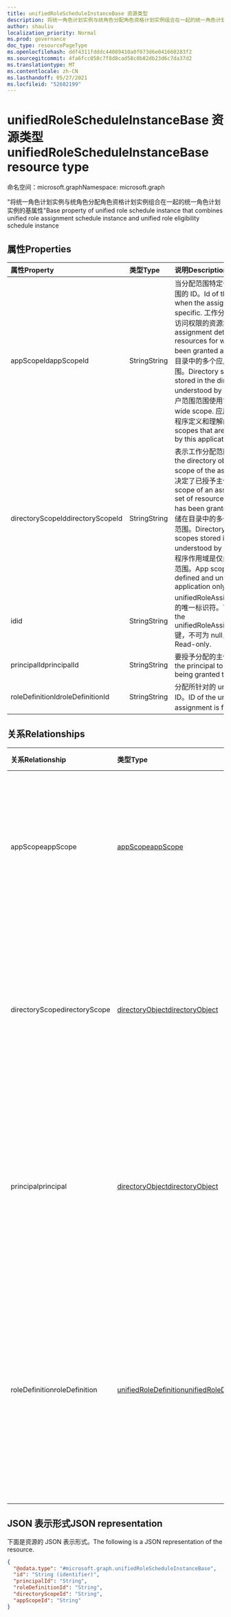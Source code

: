 ```yaml
---
title: unifiedRoleScheduleInstanceBase 资源类型
description: 将统一角色计划实例与统角色分配角色资格计划实例组合在一起的统一角色计划实例的基属性
author: shauliu
localization_priority: Normal
ms.prod: governance
doc_type: resourcePageType
ms.openlocfilehash: ddf4311fdddc44089410a0f073d6e041660283f2
ms.sourcegitcommit: 4fa6fcc058c7f8d8cad58c0b82db23d6c7da37d2
ms.translationtype: MT
ms.contentlocale: zh-CN
ms.lasthandoff: 05/27/2021
ms.locfileid: "52682199"
---
```

# <a name="unifiedrolescheduleinstancebase-resource-type"></a><span data-ttu-id="94a7d-103">unifiedRoleScheduleInstanceBase 资源类型</span><span class="sxs-lookup"><span data-stu-id="94a7d-103">unifiedRoleScheduleInstanceBase resource type</span></span>

<span data-ttu-id="94a7d-104">命名空间：microsoft.graph</span><span class="sxs-lookup"><span data-stu-id="94a7d-104">Namespace: microsoft.graph</span></span>

<span data-ttu-id="94a7d-105">"将统一角色计划实例与统角色分配角色资格计划实例组合在一起的统一角色计划实例的基属性</span><span class="sxs-lookup"><span data-stu-id="94a7d-105">"Base property of unified role schedule instance that combines unified role assignment schedule instance and unified role eligibility schedule instance</span></span>

## <a name="properties"></a><span data-ttu-id="94a7d-106">属性</span><span class="sxs-lookup"><span data-stu-id="94a7d-106">Properties</span></span>
|<span data-ttu-id="94a7d-107">属性</span><span class="sxs-lookup"><span data-stu-id="94a7d-107">Property</span></span>|<span data-ttu-id="94a7d-108">类型</span><span class="sxs-lookup"><span data-stu-id="94a7d-108">Type</span></span>|<span data-ttu-id="94a7d-109">说明</span><span class="sxs-lookup"><span data-stu-id="94a7d-109">Description</span></span>|
|:---|:---|:---|
|<span data-ttu-id="94a7d-110">appScopeId</span><span class="sxs-lookup"><span data-stu-id="94a7d-110">appScopeId</span></span>|<span data-ttu-id="94a7d-111">String</span><span class="sxs-lookup"><span data-stu-id="94a7d-111">String</span></span>|<span data-ttu-id="94a7d-112">当分配范围特定于应用时，特定于应用的范围的 ID。</span><span class="sxs-lookup"><span data-stu-id="94a7d-112">Id of the app specific scope when the assignment scope is app specific.</span></span> <span data-ttu-id="94a7d-113">工作分配的范围决定了已授予主体访问权限的资源集。</span><span class="sxs-lookup"><span data-stu-id="94a7d-113">The scope of an assignment determines the set of resources for which the principal has been granted access.</span></span> <span data-ttu-id="94a7d-114">目录作用域是存储在目录中的多个应用程序可以理解的共享范围。</span><span class="sxs-lookup"><span data-stu-id="94a7d-114">Directory scopes are shared scopes stored in the directory that are understood by multiple applications.</span></span> <span data-ttu-id="94a7d-115">对租户范围范围使用"/"。</span><span class="sxs-lookup"><span data-stu-id="94a7d-115">Use "/" for tenant-wide scope.</span></span> <span data-ttu-id="94a7d-116">应用程序作用域是仅由此应用程序定义和理解的范围。</span><span class="sxs-lookup"><span data-stu-id="94a7d-116">App scopes are scopes that are defined and understood by this application only.</span></span>|
|<span data-ttu-id="94a7d-117">directoryScopeId</span><span class="sxs-lookup"><span data-stu-id="94a7d-117">directoryScopeId</span></span>|<span data-ttu-id="94a7d-118">String</span><span class="sxs-lookup"><span data-stu-id="94a7d-118">String</span></span>|<span data-ttu-id="94a7d-119">表示工作分配范围的目录对象的 ID。</span><span class="sxs-lookup"><span data-stu-id="94a7d-119">Id of the directory object representing the scope of the assignment.</span></span> <span data-ttu-id="94a7d-120">工作分配的范围决定了已授予主体访问权限的资源集。</span><span class="sxs-lookup"><span data-stu-id="94a7d-120">The scope of an assignment determines the set of resources for which the principal has been granted access.</span></span> <span data-ttu-id="94a7d-121">目录作用域是存储在目录中的多个应用程序可以理解的共享范围。</span><span class="sxs-lookup"><span data-stu-id="94a7d-121">Directory scopes are shared scopes stored in the directory that are understood by multiple applications.</span></span> <span data-ttu-id="94a7d-122">应用程序作用域是仅由此应用程序定义和理解的范围。</span><span class="sxs-lookup"><span data-stu-id="94a7d-122">App scopes are scopes that are defined and understood by this application only.</span></span>|
|<span data-ttu-id="94a7d-123">id</span><span class="sxs-lookup"><span data-stu-id="94a7d-123">id</span></span>|<span data-ttu-id="94a7d-124">String</span><span class="sxs-lookup"><span data-stu-id="94a7d-124">String</span></span>|<span data-ttu-id="94a7d-125">unifiedRoleAssignmentScheduleInstance 的唯一标识符。</span><span class="sxs-lookup"><span data-stu-id="94a7d-125">The unique identifier for the unifiedRoleAssignmentScheduleInstance.</span></span> <span data-ttu-id="94a7d-126">键，不可为 null，只读。</span><span class="sxs-lookup"><span data-stu-id="94a7d-126">Key, not nullable, Read-only.</span></span>|
|<span data-ttu-id="94a7d-127">principalId</span><span class="sxs-lookup"><span data-stu-id="94a7d-127">principalId</span></span>|<span data-ttu-id="94a7d-128">String</span><span class="sxs-lookup"><span data-stu-id="94a7d-128">String</span></span>|<span data-ttu-id="94a7d-129">要授予分配的主体的 Objectid。</span><span class="sxs-lookup"><span data-stu-id="94a7d-129">Objectid of the principal to which the assignment is being granted to.</span></span>|
|<span data-ttu-id="94a7d-130">roleDefinitionId</span><span class="sxs-lookup"><span data-stu-id="94a7d-130">roleDefinitionId</span></span>|<span data-ttu-id="94a7d-131">String</span><span class="sxs-lookup"><span data-stu-id="94a7d-131">String</span></span>|<span data-ttu-id="94a7d-132">分配所针对的 unifiedRoleDefinition 的 ID。</span><span class="sxs-lookup"><span data-stu-id="94a7d-132">ID of the unifiedRoleDefinition the assignment is for.</span></span> <span data-ttu-id="94a7d-133">只读。</span><span class="sxs-lookup"><span data-stu-id="94a7d-133">Read only.</span></span>|

## <a name="relationships"></a><span data-ttu-id="94a7d-134">关系</span><span class="sxs-lookup"><span data-stu-id="94a7d-134">Relationships</span></span>
|<span data-ttu-id="94a7d-135">关系</span><span class="sxs-lookup"><span data-stu-id="94a7d-135">Relationship</span></span>|<span data-ttu-id="94a7d-136">类型</span><span class="sxs-lookup"><span data-stu-id="94a7d-136">Type</span></span>|<span data-ttu-id="94a7d-137">说明</span><span class="sxs-lookup"><span data-stu-id="94a7d-137">Description</span></span>|
|:---|:---|:---|
|<span data-ttu-id="94a7d-138">appScope</span><span class="sxs-lookup"><span data-stu-id="94a7d-138">appScope</span></span>|[<span data-ttu-id="94a7d-139">appScope</span><span class="sxs-lookup"><span data-stu-id="94a7d-139">appScope</span></span>](../resources/appscope.md)|<span data-ttu-id="94a7d-140">只读属性，当分配范围特定于应用时，具有特定于应用的范围的详细信息。</span><span class="sxs-lookup"><span data-stu-id="94a7d-140">Read-only property with details of the app specific scope when the assignment scope is app specific.</span></span> <span data-ttu-id="94a7d-141">包含实体。</span><span class="sxs-lookup"><span data-stu-id="94a7d-141">Containment entity.</span></span> |
|<span data-ttu-id="94a7d-142">directoryScope</span><span class="sxs-lookup"><span data-stu-id="94a7d-142">directoryScope</span></span>|[<span data-ttu-id="94a7d-143">directoryObject</span><span class="sxs-lookup"><span data-stu-id="94a7d-143">directoryObject</span></span>](../resources/directoryobject.md)|<span data-ttu-id="94a7d-144">分配范围的目录对象。</span><span class="sxs-lookup"><span data-stu-id="94a7d-144">The directory object that is the scope of the assignment.</span></span> <span data-ttu-id="94a7d-145">启用目录对象的检索，同时使用 获取 `$expand` 角色分配。</span><span class="sxs-lookup"><span data-stu-id="94a7d-145">Enables the retrieval of the directory object using `$expand` at the same time as getting the role assignment.</span></span> <span data-ttu-id="94a7d-146">只读。</span><span class="sxs-lookup"><span data-stu-id="94a7d-146">Read-only.</span></span>|
|<span data-ttu-id="94a7d-147">principal</span><span class="sxs-lookup"><span data-stu-id="94a7d-147">principal</span></span>|[<span data-ttu-id="94a7d-148">directoryObject</span><span class="sxs-lookup"><span data-stu-id="94a7d-148">directoryObject</span></span>](../resources/directoryobject.md)|<span data-ttu-id="94a7d-149">通过请求获取角色分配主体。</span><span class="sxs-lookup"><span data-stu-id="94a7d-149">The principal that is getting a role assignment through the request.</span></span> <span data-ttu-id="94a7d-150">启用检索主体，同时使用 获取 `$expand` 角色分配。</span><span class="sxs-lookup"><span data-stu-id="94a7d-150">Enables the retrieval of the principal using `$expand` at the same time as getting the role assignment.</span></span> <span data-ttu-id="94a7d-151">只读。</span><span class="sxs-lookup"><span data-stu-id="94a7d-151">Read-only.</span></span>|
|<span data-ttu-id="94a7d-152">roleDefinition</span><span class="sxs-lookup"><span data-stu-id="94a7d-152">roleDefinition</span></span>|[<span data-ttu-id="94a7d-153">unifiedRoleDefinition</span><span class="sxs-lookup"><span data-stu-id="94a7d-153">unifiedRoleDefinition</span></span>](../resources/unifiedroledefinition.md)|<span data-ttu-id="94a7d-154">工作分配的 roleDefinition。</span><span class="sxs-lookup"><span data-stu-id="94a7d-154">The roleDefinition for the assignment.</span></span> <span data-ttu-id="94a7d-155">启用检索角色定义，同时使用 获取 `$expand` 角色分配。</span><span class="sxs-lookup"><span data-stu-id="94a7d-155">Enables the retrieval of the role definition using `$expand` at the same time as getting the role assignment.</span></span> <span data-ttu-id="94a7d-156">将自动 roleDefinition.Id 扩展该设置。</span><span class="sxs-lookup"><span data-stu-id="94a7d-156">The roleDefinition.Id is automatically expanded.</span></span>|

## <a name="json-representation"></a><span data-ttu-id="94a7d-157">JSON 表示形式</span><span class="sxs-lookup"><span data-stu-id="94a7d-157">JSON representation</span></span>
<span data-ttu-id="94a7d-158">下面是资源的 JSON 表示形式。</span><span class="sxs-lookup"><span data-stu-id="94a7d-158">The following is a JSON representation of the resource.</span></span>
<!-- {
  "blockType": "resource",
  "keyProperty": "id",
  "@odata.type": "microsoft.graph.unifiedRoleScheduleInstanceBase",
  "openType": false
}
-->
``` json
{
  "@odata.type": "#microsoft.graph.unifiedRoleScheduleInstanceBase",
  "id": "String (identifier)",
  "principalId": "String",
  "roleDefinitionId": "String",
  "directoryScopeId": "String",
  "appScopeId": "String"
}
```
